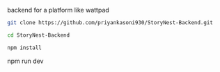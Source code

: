 backend for a platform like wattpad


```bash
git clone https://github.com/priyankasoni930/StoryNest-Backend.git
```

```bash
cd StoryNest-Backend
```


```bash
npm install
```

npm run dev
